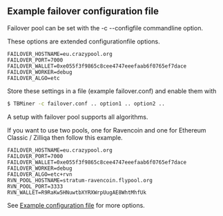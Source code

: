## Example failover configuration file

Failover pool can be set with the -c --configfile commandline option.


These options are extended configurationfile options.

```plain
FAILOVER_HOSTNAME=eu.crazypool.org
FAILOVER_PORT=7000
FAILOVER_WALLET=0xe055f3f9865c8cee4747eeefaab6f0765ef7dace
FAILOVER_WORKER=debug
FAILOVER_ALGO=etc
```

Store these settings in a file (example failover.conf) and enable them with

```bash
$ TBMiner -c failover.conf .. option1 .. option2 ..
```
A setup with failover pool supports all algorithms.

If you want to use two pools, one for Ravencoin and one for Ethereum Classic / Zilliqa then
follow this example.

```plain
FAILOVER_HOSTNAME=eu.crazypool.org
FAILOVER_PORT=7000
FAILOVER_WALLET=0xe055f3f9865c8cee4747eeefaab6f0765ef7dace
FAILOVER_WORKER=debug
FAILOVER_ALGO=etc+rvn
RVN_POOL_HOSTNAME=stratum-ravencoin.flypool.org
RVN_POOL_PORT=3333
RVN_WALLET=R9RaKw5HNuwtbXYRXWrpUugAE8WhtMhfUk
```

See [Example configuration file](https://github.com/sp-hash/TeamBlackMiner/blob/main/CONFIG_FILE.md) for more options.
